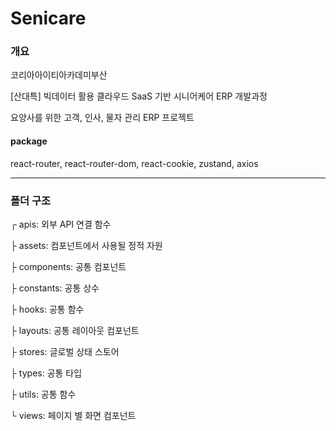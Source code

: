 # Senicare

### 개요
코리아아이티아카데미부산 

[산대특] 빅데이터 활용 클라우드 SaaS 기반 시니어케어 ERP 개발과정

요양사를 위한 고객, 인사, 물자 관리 ERP 프로젝트

#### package
react-router, react-router-dom, react-cookie, zustand, axios

***

### 폴더 구조

┌ apis: 외부 API 연결 함수

├ assets: 컴포넌트에서 사용될 정적 자원

├ components: 공통 컴포넌트

├ constants: 공통 상수

├ hooks: 공통 함수

├ layouts: 공통 레이아웃 컴포넌트

├ stores: 글로벌 상태 스토어

├ types: 공통 타입

├ utils: 공통 함수

└ views: 페이지 별 화면 컴포넌트
